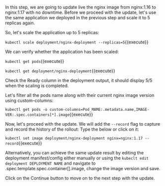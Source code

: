 In this step, we are going to update live the nginx image from nginx:1.16 to nginx:1.17 with no downtime.
Before we proceed with the update, let's use  the same application we deployed in the previous step and scale it to 5 replicas again.

So, let's scale the application up to 5 replicas:

`kubectl scale deployment/nginx-deployment --replicas=5`{{execute}}

We can verify whether the application has been scaled:
  
`kubectl get pods`{{execute}} 

`kubectl get deployment/nginx-deployment`{{execute}} 
   
Check the Ready column in the deployment output, it should display 5/5 when the scaling is completed.

Let's filter all the pods name along with their current nginx image version using custom-columns:

`kubectl get pods -o custom-columns=Pod_MAME:.metadata.name,IMAGE-VER:.spec.containers[*].image`{{execute}}

Now, let's proceed with the update. We will add the `--record` flag to capture and record the history of the rollout: Type the below or click on it:
  
`kubectl set image deployment/nginx-deployment nginx=nginx:1.17 --record`{{execute}}
   
Alternatively, you can achieve the same update result by editing the deployment manifest/config either manually or using the `kubeclt edit deployment DEPLOYMENT NAME` and navigate to .spec.template.spec.container[].image, change the image version and save.

Click on the Continue button to move on to the next step with the update.
